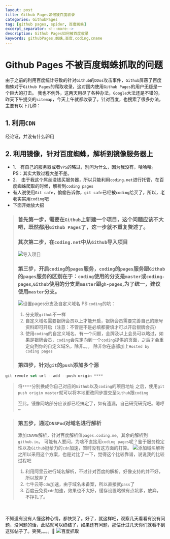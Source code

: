 ```yaml
---
layout: post
title: Github Pages如何被百度收录
categories: GithubPages
tag: [github pages, spider, 百度蜘蛛]
excerpt_separator: <!--more-->
description: Github Pages如何被百度收录
keywords: githubPages,蜘蛛,百度,coding,cname
---
```

# Github Pages 不被百度蜘蛛抓取的问题
由于之前的利用百度统计导致的针对`Github`的`DDos`攻击事件，`Github`屏蔽了百度蜘蛛对于`Github Pages`的爬取收录，这对国内使用`Github Pages`的用户无疑是一个巨大的打击。
我也不例外，这两天用尽了各种办法，`Google`大法还是不错的，昨天下午提交的`sitemap`，今天上午就都收录了。针对百度，也搜索了很多办法，主要有以下几种：
## 1. 利用`CDN`
经论证，并没有什么卵用
<!--more-->
## 2. 利用镜像，针对百度蜘蛛，解析到镜像服务器上
- 1.　有自己的服务器或者`VPS`的略过，别问为什么，因为我没有，哈哈哈。
    PS：其实大致过程大差不差。
- 2.　由于我这个屌丝没钱买服务器，所以只能利用`coding.net`进行托管，在百度蜘蛛爬取的时候，解析到`coding pages`
- 有人说使用`Git cafe`，偷偷告诉你，`git cafe`已经被`coding`给买了，所以，老老实实用`coding`吧
- 下面开始放大招
> ### 首先第一步，需要在`Github`上新建一个项目，这个问题应该不大吧，既然都用`Github Pages`了，这一步就不重复赘述了。
>
> ### 其次第二步，在`coding.net`中从`Github`导入项目
> ![导入项目](https://ooo.0o0.ooo/2017/07/04/595b5b1c7c23d.png)
> ### 第三步，开启`coding`的`pages`服务，`coding`的`pages`服务跟`Github`的`pages`服务的区别在于：`coding`使用的分支是`master`或`coding-pages`,`Github`使用的分支是`master`跟`gh-pages`,为了统一，建议使用`master`分支。
>![设置`pages`分支及自定义域名](https://ooo.0o0.ooo/2017/07/04/595b607d07fde.png)
> PS:`coding`的坑：
> 1. 分支跟`github`不一样
> 2. 自定义域名需要银牌会员以上才能开启，银牌会员需要完善自己的账号资料即可开启（注意：不管是不是必填都要填才可以开启银牌会员）
> 3. 使用`coding`的自定义域名，有一个问题，金牌及以上会员可以略过，如果是银牌会员，`coding`会先定向到一个`coding`提供的页面，之后才会重定向到你的自定义域名，除非。。。
> 除非你在底部加上`Hosted by coding pages`
>
> ### 第四步，针对`git`的`push`添加多个源
```javascript
git remote set-url --add --push origin ****
```
> 将`****`分别换成你自己对应的`Github`以及`coding`的项目地址
> 之后，使用`git push origin master`就可以将本地更改同步提交至`Github`跟`coding`
>
> 至此，镜像网站部分应该都已经搞定了，如有遗漏，自己研究研究吧。嗯哼~

> ### 第五步，通过`DNSPod`对域名进行解析
> 添加`CNAME`解析，针对百度解析值`pages.coding.me`，其余的解析到`github.io`。
> 可能有人要问，为啥不直接用`coding pages`呢？鉴于服务稳定性以及`Github`挺给力的`cdn`加速，暂时没有这方面的打算。
> ![添加域名解析](https://ooo.0o0.ooo/2017/07/04/595b6241cd4c4.png)
> 之所以采用这个方案，也是对比了一下，觉得这个比较靠谱，说说我的比较过程吧
> 1. 利用阿里云进行域名解析，不过针对百度的解析，好像支持的并不好，所以放弃了
> 2. 七牛云等`cdn`加速，由于域名未备案，所以直接就`pass`了
> 3. 百度云免费`cdn`加速，效果也不太好，缓存设置略微有点坑爹，放弃，不挣扎了。

<br/><br/>
不知道有没有人懂这种心情，都快哭了。好了，就这样吧，观察几天看看有没有问题，没问题的话，此贴就可以终结了，如果还有问题，那估计过几天你们就看不到这张帖子了。笑哭。。。。🤣
![百度抓取](https://ooo.0o0.ooo/2017/07/04/595b62e6d5de7.png)